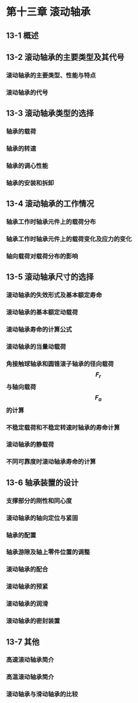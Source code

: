 # 第十三章 滚动轴承

## 13-1 概述

## 13-2 滚动轴承的主要类型及其代号

### 滚动轴承的主要类型、性能与特点

### 滚动轴承的代号

## 13-3 滚动轴承类型的选择

### 轴承的载荷

### 轴承的转速

### 轴承的调心性能

### 轴承的安装和拆卸

## 13-4 滚动轴承的工作情况

### 轴承工作时轴承元件上的载荷分布

### 轴承工作时轴承元件上的载荷变化及应力的变化

### 轴向载荷对载荷分布的影响

## 13-5 滚动轴承尺寸的选择

### 滚动轴承的失效形式及基本额定寿命

### 滚动轴承的基本额定动载荷

### 滚动轴承寿命的计算公式

### 滚动轴承的当量动载荷

### 角接触球轴承和圆锥滚子轴承的径向载荷 $$F_r$$ 与轴向载荷 $$F_a$$ 的计算

### 不稳定载荷和不稳定转速时轴承的寿命计算

### 滚动轴承的静载荷

### 不同可靠度时滚动轴承寿命的计算

## 13-6 轴承装置的设计

### 支撑部分的刚性和同心度

### 滚动轴承的轴向定位与紧固

### 轴承的配置

### 轴承游隙及轴上零件位置的调整

### 滚动轴承的配合

### 滚动轴承的预紧

### 滚动轴承的润滑

### 滚动轴承的密封装置

## 13-7 其他

### 高速滚动轴承简介

### 高温滚动轴承简介

### 滚动轴承与滑动轴承的比较
